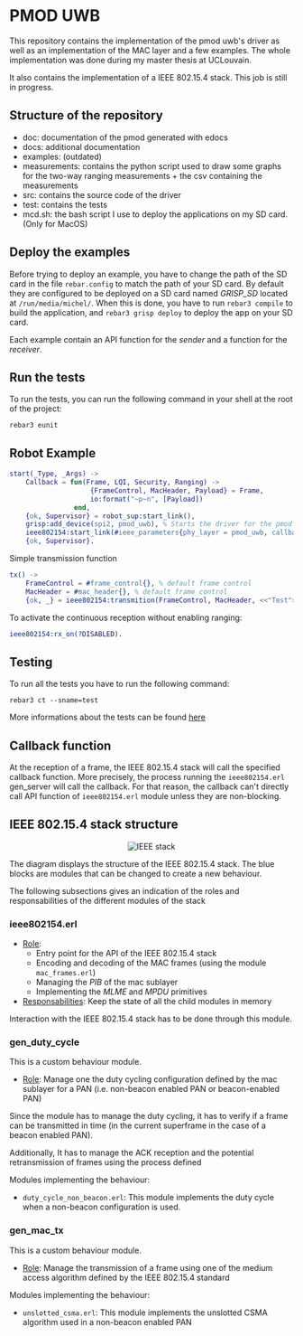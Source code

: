 PMOD UWB
=====

This repository contains the implementation of the pmod uwb's driver as well as an implementation of the MAC layer and a few examples.
The whole implementation was done during my master thesis at UCLouvain.

It also contains the implementation of a IEEE 802.15.4 stack. This job is still in progress.

Structure of the repository
-----

* doc: documentation of the pmod generated with edocs
* docs: additional documentation
* examples: (outdated)
* measurements: contains the python script used to draw some graphs for the two-way ranging measurements + the csv containing the measurements
* src: contains the source code of the driver
* test: contains the tests
* mcd.sh: the bash script I use to deploy the applications on my SD card. (Only for MacOS)

Deploy the examples
-------------------

Before trying to deploy an example, you have to change the path of the SD card in the file `rebar.config` to match the path of your SD card. By default they are configured to be deployed on a SD card named *GRISP_SD* located at `/run/media/michel/`.
When this is done, you have to run `rebar3 compile` to build the application, and `rebar3 grisp deploy` to deploy the app on your SD card.

Each example contain an API function for the *sender* and a function for the *receiver*.

Run the tests
------
To run the tests, you can run the following command in your shell at the root of the project:
```
rebar3 eunit
```

Robot Example
-------------

```erlang
start(_Type, _Args) ->
    Callback = fun(Frame, LQI, Security, Ranging) ->
                    {FrameControl, MacHeader, Payload} = Frame,
                    io:format("~p~n", [Payload])
                end,
    {ok, Supervisor} = robot_sup:start_link(),
    grisp:add_device(spi2, pmod_uwb), % Starts the driver for the pmod
    ieee802154:start_link(#ieee_parameters{phy_layer = pmod_uwb, callback = Callback}), % Create the IEEE 802.15.4 stack
    {ok, Supervisor}.
```

Simple transmission function
```erlang
tx() ->
    FrameControl = #frame_control{}, % default frame control
    MacHeader = #mac_header{}, % default frame control
    {ok, _} = ieee802154:transmition(FrameControl, MacHeader, <<"Test">>).
```

To activate the continuous reception without enabling ranging:
```erlang
ieee802154:rx_on(?DISABLED).
```

Testing
-------
To run all the tests you have to run the following command:
```
rebar3 ct --sname=test
```
More informations about the tests can be found [here]("docs/tests.md")


Callback function
-----------------
At the reception of a frame, the IEEE 802.15.4 stack will call the specified callback function. More precisely, the process running the `ieee802154.erl` gen_server will call the callback.
For that reason, the callback can't directly call API function of `ieee802154.erl` module unless they are non-blocking.

IEEE 802.15.4 stack structure
-----------------------------
<p align="center">
<img src="./doc/images/ieee802154_stack.png" alt="IEEE stack">
</p>

The diagram displays the structure of the IEEE 802.15.4 stack.
The blue blocks are modules that can be changed to create a new behaviour.

The following subsections gives an indication of the roles and responsabilities of the different modules of the stack

### ieee802154.erl

* <u>Role</u>: 
    * Entry point for the API of the IEEE 802.15.4 stack
    * Encoding and decoding of the MAC frames (using the module `mac_frames.erl`)
    * Managing the *PIB* of the mac sublayer
    * Implementing the *MLME* and *MPDU* primitives
* <u>Responsabilities</u>: Keep the state of all the child modules in memory

Interaction with the IEEE 802.15.4 stack has to be done through this module.

### gen_duty_cycle

This is a custom behaviour module.

* <u>Role</u>: Manage one the duty cycling configuration defined by the mac sublayer for a PAN (i.e. non-beacon enabled PAN or beacon-enabled PAN)

Since the module has to manage the duty cycling, it has to verify if a frame can be transmitted in time (in the current superframe in the case of a beacon enabled PAN).

Additionally, It has to manage the ACK reception and the potential retransmission of frames using the process defined

Modules implementing the behaviour:
* `duty_cycle_non_beacon.erl`: This module implements the duty cycle when a non-beacon configuration is used.

### gen_mac_tx

This is a custom behaviour module.

* <u>Role</u>: Manage the transmission of a frame using one of the medium access algorithm defined by the IEEE 802.15.4 standard

Modules implementing the behaviour:
* `unslotted_csma.erl`: This module implements the unslotted CSMA algorithm used in a non-beacon enabled PAN
